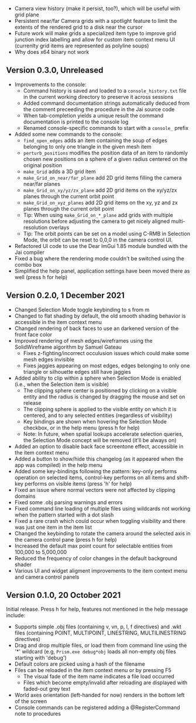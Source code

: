 - Camera view history (make it persist, too?), which will be useful with grid plane
- Persistent near/far Camera grids with a spotlight feature to limit the extents of the rendered grid to a disk near the cursor
- Future work will make grids a specialized item type to improve grid junction index labelling and allow for custom item context menu UI (currenlty grid items are represented as polyline soups)
- Why does x64 binary not work


## Version 0.3.0, Unreleased

- Improvements to the console:
  - Command history is saved and loaded to a `console_history.txt` file in the current working directory to preserve it across sessions
  - Added command documentation strings automatically deduced from the comment preceeding the procedure in the Jai source code
  - When tab-completion yields a unique result the command documentation is printed to the console log
  - Renamed console-specific commands to start with a `console_` prefix
- Added some new commands to the console:
  - `find_open_edges` adds an item containing the soup of edges belonging to only one triangle in the given mesh item
  - `perturb_positions` modifies the position data of an item to randomly chosen new positions on a sphere of a given radius centered on the original position
  - `make_Grid` adds a 3D grid item
  - `make_Grid_on_near/far_plane` add 2D grid items filling the camera near/far planes
  - `make_Grid_on_xy/yz/zx_plane` add 2D grid items on the xy/yz/zx planes through the current orbit point
  - `make_Grid_on_xyz_planes` add 2D grid items on the xy, yz and zx planes through the current orbit point
  - Tip: When using `make_Grid_on_*_plane` add grids with multiple resolutions before adjusting the camera to get nicely aligned multi-resolution overlays
  - Tip: The orbit points can be set on a model using C-RMB in Selection Mode, the orbit can be reset to 0,0,0 in the camera control UI.
- Refactored UI code to use the Dear ImGui 1.85 module bundled with the Jai compiler
- Fixed a bug where the rendering mode couldn't be switched using the combo box
- Simplified the help panel, application settings have been moved there as well (press h for help)


## Version 0.2.0, 1 December 2021

- Changed Selection Mode toggle keybinding to s from m
- Changed to flat shading by default, the old smooth shading behavior is accessible in the item context menu
- Changed rendering of back faces to use an darkened version of the front face color
- Improved rendering of mesh edges/wireframes using the SolidWireframe algorithm by Samuel Gateau
  - Fixes z-fighting/incorrect occulusion issues which could make some mesh edges invisible
  - Fixes jaggies appearing on most edges, edges belonging to only one triangle or silhouette edges still have jaggies
- Added ability to clip within a sphere when Selection Mode is enabled (i.e., when the Selection item is visible)
  - The clipping sphere center is positioned by clicking on a visible entity and the radius is changed by dragging the mouse and set on release
  - The clipping sphere is applied to the visible entity on which it is centered, and to any selected entities (regardless of visibility)
  - Key bindings are shown when hovering the Selection Mode checkbox, or in the help menu (press h for help)
  - Note: In future, when spatial lookups accelerate selection queries, the Selection Mode concept will be removed (it'll be always on)
- Added an option to disable back face screentone effect, accessible in the item context menu
- Added a button to show/hide this changelog (as it appeared when the app was compiled) in the help menu
- Added some key-bindings following the pattern: key-only performs operation on selected items, control-key performs on all items and shift-key performs on visible items (press 'h' for help)
- Fixed an issue where normal vectors were not affected by clipping domains
- Fixed some .obj parsing warnings and errors
- Fixed command line loading of multiple files using wildcards not working when the pattern started with a dot slash
- Fixed a rare crash which could occur when toggling visibility and there was just one item in the item list
- Changed the keybinding to rotate the camera around the selected axis in the camera control pane (press h for help)
- Increased the default max point count for selectable entities from 100,000 to 5,000,000
- Reduced the frequency of color changes in the default background shader
- Various UI and widget aligment improvements to the item context menu and camera control panels


## Version 0.1.0, 20 October 2021

Initial release. Press h for help, features not mentioned in the help message include:

- Supports simple .obj files (containing v, vn, p, l, f directives) and .wkt files (containing POINT, MULTIPOINT, LINESTRING, MULTILINESTRING directives)
- Drag and drop multiple files, or load them from command line using the '*' wildcard (e.g, `Prism.exe debug*obj` loads all non-empty obj files starting with 'debug')
- Default colors are picked using a hash of the filename
- Files can be reloaded in the item context menu or by pressing F5
  - The visual fade of the item name indicates a file load occurred
  - Files which become empty/invalid after reloading are displayed with faded-out grey text
- World axes orientation (left-handed for now) renders in the bottom left of the screen
- Console commands can be registered adding a @RegisterCommand note to procedures
